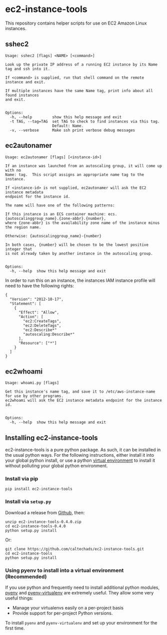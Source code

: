 # ec2-instance-tools

This repository contains helper scripts for use on EC2 Amazon Linux instances.


## sshec2 

```
Usage: sshec2 [flags] <NAME> [<command>]

Look up the private IP address of a running EC2 instance by its Name tag and ssh into it.

If <command> is supplied, run that shell command on the remote instance and exit.

If multiple instances have the same Name tag, print info about all found instances
and exit.


Options:
  -h, --help         show this help message and exit
  -t TAG, --tag=TAG  set TAG to check to find instances via this tag.
                     Default: Name.
  -v, --verbose      Make ssh print verbose debug messages
```

## ec2autonamer

```
Usage: ec2autonamer [flags] [<instance-id>]

If an instance was launched from an autoscaling group, it will come up with no
Name: tag.  This script assigns an appropriate name tag to the instance.

If <instance-id> is not supplied, ec2autonamer will ask the EC2 instance metadata 
endpoint for the instance id.

The name will have one of the following patterns:

If this instance is an ECS container machine: ecs.{autoscalinggroup_name}.{zone-abbr}.{number},
where {zone-abbr} is the availability zone name of the instance minus the region name.

Otherwise: {autoscalinggroup_name}-{number}

In both cases, {number} will be chosen to be the lowest positive integer that
is not already taken by another instance in the autoscaling group.


Options:
  -h, --help  show this help message and exit
```

In order to run this on an instance, the instances IAM instance profile will need to have
the following rights:

```
{
  "Version": "2012-10-17",
  "Statement": [
    {
      "Effect": "Allow",
      "Action": [
        "ec2:CreateTags",
        "ec2:DeleteTags",
        "ec2:Describe*"
        "autoscaling:Describe*"
      ],
      "Resource": ["*"]
    }
  ]
}
```

## ec2whoami

```
Usage: whoami.py [flags]

Get this instance's name tag, and save it to /etc/aws-instance-name for use by other programs.
ec2whoami will ask the EC2 instance metadata endpoint for the instance id.


Options:
  -h, --help  show this help message and exit
```

## Installing ec2-instance-tools

ec2-instance-tools is a pure python package.  As such, it can be installed in the
usual python ways.  For the following instructions, either install it into your
global python install, or use a python [virtual environment](https://python-guide-pt-br.readthedocs.io/en/latest/dev/virtualenvs/) to install it
without polluting your global python environment.

### Install via pip

```
pip install ec2-instance-tools
```

### Install via `setup.py`

Download a release from [Github](https://github.com/caltechads/ec2-instance-tools/releases), then:

```
unzip ec2-instance-tools-0.4.0.zip
cd ec2-instance-tools-0.4.0
python setup.py install
```

Or:

```
git clone https://github.com/caltechads/ec2-instance-tools.git
cd ec2-instance-tools
python setup.py install
```

### Using pyenv to install into a virtual environment (Recommended)

If you use python and frequently need to install additional python modules,
[pyenv](https://github.com/pyenv/pyenv) and [pyenv-virtualenv](https://github.com/pyenv/pyenv-virtualenv)
are extremely useful.  They allow some very useful things:

* Manage your virtualenvs easily on a per-project basis
* Provide support for per-project Python versions.

To install `pyenv` and `pyenv-virtualenv` and set up your environment for the
first time.
